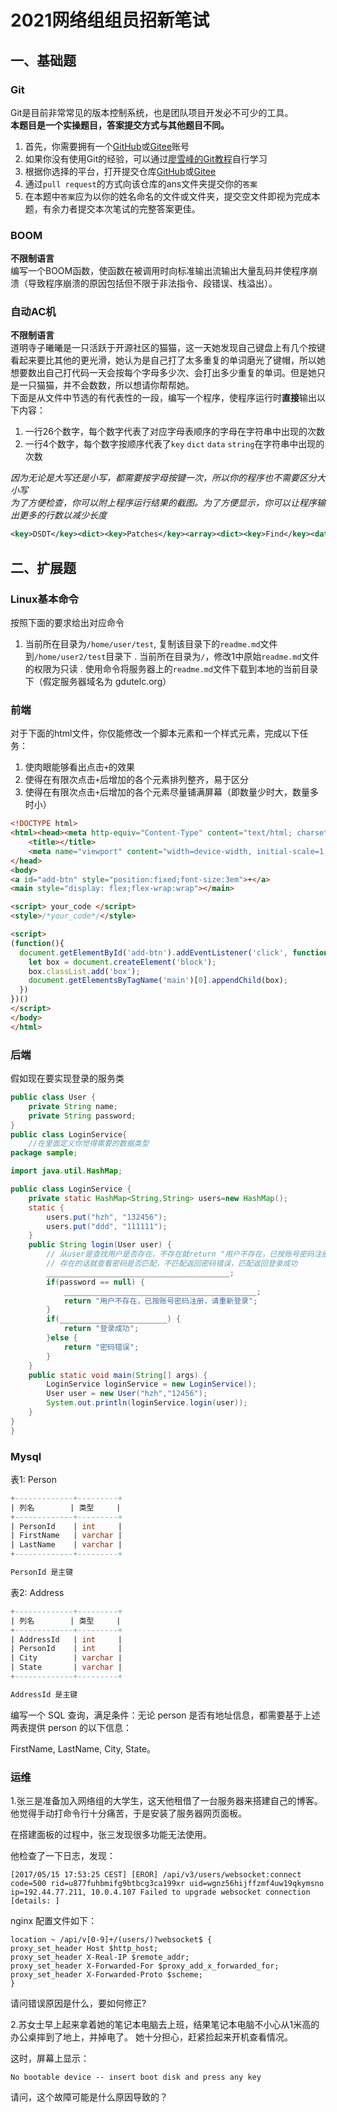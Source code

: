 # 2021网络组组员招新笔试

## 一、基础题

### Git

Git是目前非常常见的版本控制系统，也是团队项目开发必不可少的工具。  
**本题目是一个实操题目，答案提交方式与其他题目不同。**  

1. 首先，你需要拥有一个[GitHub](https://github.com)或[Gitee](https://gitee.com)账号
1. 如果你没有使用Git的经验，可以通过[廖雪峰的Git教程](https://www.liaoxuefeng.com/wiki/896043488029600)自行学习
1. 根据你选择的平台，打开提交仓库[GitHub](https://github.com/CH3-Orange/GitTest)或[Gitee](https://gitee.com/CH3-Orange/git-test)
1. 通过`pull request`的方式向该仓库的ans文件夹提交你的`答案`
1. 在本题中`答案`应为以你的姓名命名的文件或文件夹，提交空文件即视为完成本题，有余力者提交本次笔试的完整答案更佳。

### BOOM

**不限制语言**  
编写一个BOOM函数，使函数在被调用时向标准输出流输出大量乱码并使程序崩溃（导致程序崩溃的原因包括但不限于非法指令、段错误、栈溢出）。

### 自动AC机

**不限制语言**  
道明寺子曦曦是一只活跃于开源社区的猫猫，这一天她发现自己键盘上有几个按键看起来要比其他的更光滑，她认为是自己打了太多重复的单词磨光了键帽，所以她想要数出自己打代码一天会按每个字母多少次、会打出多少重复的单词。但是她只是一只猫猫，并不会数数，所以想请你帮帮她。  
下面是从文件中节选的有代表性的一段，编写一个程序，使程序运行时**直接**输出以下内容：

1. 一行26个数字，每个数字代表了对应字母表顺序的字母在字符串中出现的次数
1. 一行4个数字，每个数字按顺序代表了`key` `dict` `data` `string`在字符串中出现的次数

*因为无论是大写还是小写，都需要按字母按键一次，所以你的程序也不需要区分大小写*  
*为了方便检查，你可以附上程序运行结果的截图。为了方便显示，你可以让程序输出更多的行数以减少长度*

```xml
<key>DSDT</key><dict><key>Patches</key><array><dict><key>Find</key><data>T1NJRA==</data><key>Replace</key><data>WFNJRA==</data><key>Disabled</key><false/><key>Comment</key><string>OSID to XSID</string></dict><dict><key>Find</key><data>X09TSQ==</data><key>Replace</key><data>WE9TSQ==</data><key>Disabled</key><false/><key>Comment</key><string>_OSI to XOSI</string></dict><dict><key>Find</key><data>X1BUUwE=</data><key>Replace</key><data>WlBUUwE=</data><key>Disabled</key><false/><key>Comment</key><string>_PTS to ZPTS(1,N)</string></dict><dict><key>Find</key><data>X1dBSwE=</data><key>Replace</key><data>WldBSwE=</data><key>Disabled</key><false/><key>Comment</key><string>_WAK to ZWAK(1,N)</string></dict><dict><key>Find</key><data>X0xJRAA=</data><key>Replace</key><data>WExJRAA=</data><key>Disabled</key><false/><key>Comment</key><string>_LID to XLID</string></dict><dict><key>Find</key><data>R1BSVwI=</data><key>Replace</key><data>WFBSVwI=</data><key>Disabled</key><false/><key>Comment</key><string>GPRW to XPRW</string></dict><dict><key>Find</key><data>QlJUNgKgC5M=</data><key>Replace</key><data>WFJUNgKgC5M=</data><key>Disabled</key><false/><key>Comment</key><string>BRT6 to XRT6</string></dict><dict><key>Find</key><data>QlROVgI=</data><key>Replace</key><data>WFROVgI=</data><key>Disabled</key><false/><key>Comment</key><string>BTNV to XTNV(DELL-Fn+Insert)</string></dict></array><key>Fixes</key><dict><key>FixIDE</key><false/><key>AddHDMI</key><true/><key>FixIntelGfx</key><false/><key>FixACST</key><true/><key>FakeLPC</key><false/><key>FixFirewire</key><false/><key>FixShutdown</key><true/><key>FixDisplay</key><false/><key>AddIMEI</key><false/><key>FixHPET</key><true/><key>AddMCHC</key><false/><key>FixAirport</key><false/><key>FixDarwin7</key><true/><key>FixRTC</key><true/><key>AddPNLF</key><false/><key>FixLAN</key><true/><key>FixS3D</key><true/><key>FixRegions</key><true/><key>DeleteUnused</key><true/><key>AddDTGP</key><true/><key>FixSBUS</key><true/><key>FixSATA</key><false/><key>FixTMR</key><true/><key>FixMutex</key><false/><key>FixUSB</key><true/><key>FixWAK</key><true/><key>FixDarwin</key><false/><key>FixHDA</key><true/><key>FixADP1</key><true/><key>FixIPIC</key><true/></dict><key>#Rtc8Allowed</key><false/><key>Debug</key><false/><key>Name</key><string>DSDT.aml</string><key>#SuspendOverride</key><false/><key>ReuseFFFF</key><false/></dict>
```

## 二、扩展题

### Linux基本命令

按照下面的要求给出对应命令

1.	当前所在目录为`/home/user/test`, 复制该目录下的`readme.md`文件到`/home/user2/test`目录下
	.	当前所在目录为`/`，修改1中原始`readme.md`文件的权限为只读
	.	使用命令将服务器上的`readme.md`文件下载到本地的当前目录下（假定服务器域名为 gdutelc.org）

### 前端

对于下面的html文件，你仅能修改一个脚本元素和一个样式元素，完成以下任务：

1. 使肉眼能够看出点击`+`的效果
1. 使得在有限次点击`+`后增加的各个元素排列整齐，易于区分
1. 使得在有限次点击`+`后增加的各个元素尽量铺满屏幕（即数量少时大，数量多时小）

```html
<!DOCTYPE html>
<html><head><meta http-equiv="Content-Type" content="text/html; charset=UTF-8">
    <title></title>
    <meta name="viewport" content="width=device-width, initial-scale=1, maximum-scale=1">
</head>
<body>
<a id="add-btn" style="position:fixed;font-size:3em">+</a>
<main style="display: flex;flex-wrap:wrap"></main>

<script> your_code </script>
<style>/*your_code*/</style>

<script>
(function(){
  document.getElementById('add-btn').addEventListener('click', function(){
    let box = document.createElement('block');
    box.classList.add('box');
    document.getElementsByTagName('main')[0].appendChild(box);
  })
})()
</script>
</body>
</html>
```

### 后端

假如现在要实现登录的服务类
```java
public class User {
	private String name;
	private String password;
}
public class LoginService{
	//在里面定义你觉得需要的数据类型
package sample;

import java.util.HashMap;

public class LoginService {
	private static HashMap<String,String> users=new HashMap();
	static {
		users.put("hzh", "132456");
		users.put("ddd", "111111");
	}
	public String login(User user) {
		// 从user是查找用户是否存在，不存在就return "用户不存在，已按账号密码注册，请重新登录"
		// 存在的话就查看密码是否匹配，不匹配返回密码错误，匹配返回登录成功
		_________________________________________;
		if(password == null) {
			___________________________________________;
			return "用户不存在，已按账号密码注册，请重新登录";
		}
		if(________________________) {
			return "登录成功";
		}else {
			return "密码错误";
		}
	}
	public static void main(String[] args) {
		LoginService loginService = new LoginService();
		User user = new User("hzh","12456");
		System.out.println(loginService.login(user));
	}
}
}
```

### Mysql

表1: Person
```sql
+-------------+---------+
| 列名        | 类型     |
+-------------+---------+
| PersonId    | int     |
| FirstName   | varchar |
| LastName    | varchar |
+-------------+---------+

PersonId 是主键
```

表2: Address
```sql
+-------------+---------+
| 列名        | 类型     |
+-------------+---------+
| AddressId   | int     |
| PersonId    | int     |
| City        | varchar |
| State       | varchar |
+-------------+---------+

AddressId 是主键
```

编写一个 SQL 查询，满足条件：无论 person 是否有地址信息，都需要基于上述两表提供 person 的以下信息：

FirstName, LastName, City, State。



### 运维

1.张三是准备加入网络组的大学生，这天他租借了一台服务器来搭建自己的博客。他觉得手动打命令行十分痛苦，于是安装了服务器网页面板。

在搭建面板的过程中，张三发现很多功能无法使用。

他检查了一下日志，发现：

```shell
[2017/05/15 17:53:25 CEST] [EROR] /api/v3/users/websocket:connect code=500 rid=u877fuhbmifg9btbcg3ca199xr uid=wgnz56hijffzmf4uw19qkymsno ip=192.44.77.211, 10.0.4.107 Failed to upgrade websocket connection [details: ]
```

nginx 配置文件如下：

```shell
location ~ /api/v[0-9]+/(users/)?websocket$ {
proxy_set_header Host $http_host;
proxy_set_header X-Real-IP $remote_addr;
proxy_set_header X-Forwarded-For $proxy_add_x_forwarded_for;
proxy_set_header X-Forwarded-Proto $scheme;
}
```

请问错误原因是什么，要如何修正?

2.苏女士早上起来拿着她的笔记本电脑去上班，结果笔记本电脑不小心从1米高的办公桌摔到了地上，并掉电了。
她十分担心，赶紧捡起来开机查看情况。

这时，屏幕上显示：

```shell
No bootable device -- insert boot disk and press any key
```

请问，这个故障可能是什么原因导致的？
